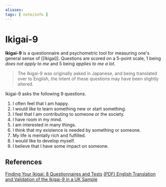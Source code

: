 ```yaml
---
aliases:
tags: [ note/info ]
---
```

# Ikigai-9
**Ikigai-9** is a questionnaire and psychometric tool for measuring one's general sense of [[Ikigai]]. Questions are scored on a 5-point scale, 1 being *does not apply to me* and 5 being *applies to me a lot*.

> The Ikigai-9 was originally asked in Japanese, and being translated over to English, the intent of these questions may have been slightly altered.

Ikigai-9 asks the following 9 questions.
1.  I often feel that I am happy.
2.  I would like to learn something new or start something.
3.  I feel that I am contributing to someone or the society.
4.  I have room in my mind.
5.  I am interested in many things.
6.  I think that my existence is needed by something or someone.
7.  My life is mentally rich and fulfilled.
8.  I would like to develop myself.
9.  I believe that I have some impact on someone.

## References
[Finding Your Ikigai: 8 Questionnaires and Tests](https://positivepsychology.com/ikigai-test-questionnaires/)
[(PDF) English Translation and Validation of the Ikigai-9 in a UK Sample](https://www.researchgate.net/publication/336821611_English_Translation_and_Validation_of_the_Ikigai-9_in_a_UK_Sample)